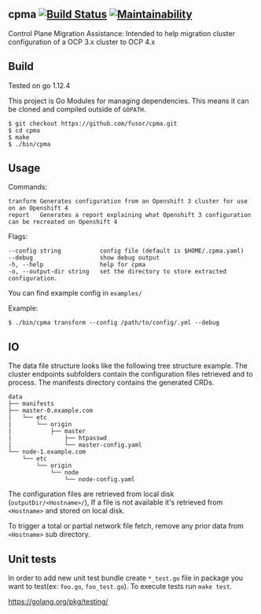 ## cpma [![Build Status](https://travis-ci.com/fusor/cpma.svg?branch=master)](https://travis-ci.com/fusor/cpma) [![Maintainability](https://api.codeclimate.com/v1/badges/aac7d46fd7899042ce52/maintainability)](https://codeclimate.com/github/fusor/cpma/maintainability)
Control Plane Migration Assistance:  Intended to help migration cluster
configuration of a OCP 3.x cluster to OCP 4.x

## Build

Tested on go 1.12.4

This project is Go Modules for managing dependencies. This means it can be
cloned and compiled outside of `GOPATH`.

```console
$ git checkout https://github.com/fusor/cpma.git
$ cd cpma
$ make
$ ./bin/cpma
```

## Usage

Commands:
```
tranform Generates configuration from an Openshift 3 cluster for use on an Openshift 4
report   Generates a report explaining what Openshift 3 configuration can be recreated on Openshift 4
```

Flags:
```
--config string           config file (default is $HOME/.cpma.yaml)
--debug                   show debug output
-h, --help                help for cpma
-o, --output-dir string   set the directory to store extracted configuration.
```

You can find example config in `examples/`

Example:

```console
$ ./bin/cpma transform --config /path/to/config/.yml --debug
```

## IO

The data file structure looks like the following tree structure example. The
cluster endpoints subfolders contain the configuration files retrieved and to
process. The manifests directory contains the generated CRDs.

```
data
├── manifests
├── master-0.example.com
|   └── etc
|       └── origin
|           ├── master
|               ├── htpasswd
|               └── master-config.yaml
└── node-1.example.com
    └── etc
        └── origin
            └── node
                └── node-config.yaml
```

The configuration files are retrieved from local disk (`outputDir/<Hostname>/`),
If a file is not available it's retrieved from `<Hostname>` and stored on local disk.

To trigger a total or partial network file fetch, remove any prior data from
`<Hostname>` sub directory.

## Unit tests

In order to add new unit test bundle create `*_test.go` file in package you
want to test(ex: `foo.go`, `foo_test.go`).  To execute tests run `make test`.

https://golang.org/pkg/testing/
